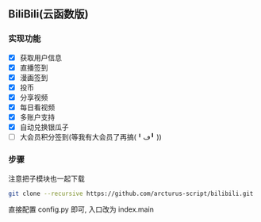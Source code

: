 ## BiliBili(云函数版)

### 实现功能

- [x] 获取用户信息
- [x] 直播签到
- [x] 漫画签到
- [x] 投币
- [x] 分享视频
- [x] 每日看视频
- [x] 多账户支持
- [x] 自动兑换银瓜子
- [ ] 大会员积分签到(等我有大会员了再搞(╹ڡ╹ ))

### 步骤

注意把子模块也一起下载

```bash
git clone --recursive https://github.com/arcturus-script/bilibili.git
```

直接配置 config.py 即可, 入口改为 index.main
